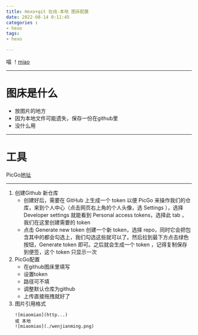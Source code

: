 ```yaml
---
title: Hexo+git 在线-本地 图床配置
date: 2022-08-14 0:11:45
categories : 
- hexo
tags: 
- hexo

---
```

喵
！[miao](./hexo%2Bgit%E5%9F%BA%E7%A1%80%E6%80%BB%E7%BB%93/tuchuang.jpg)

-----------------------------------
# 图床是什么
- 放图片的地方
- 因为本地文件可能遗失，保存一份在github里
- 没什么用
-----------------------------------
# 工具
PicGo[地址](https://github.com/Molunerfinn/PicGo/releases)

------------------------------------
1. 创建Github 新仓库
    - 创建好后，需要在 GitHub 上生成一个 token 以便 PicGo 来操作我们的仓库，来到个人中心（点击网页右上角的个人头像，选 Settings ），选择 Developer settings 就能看到 Personal access tokens，选择此 tab ，我们在这里创建需要的 token
    - 点击 Generate new token 创建一个新 token，选择 repo，同时它会把包含其中的都会勾选上，我们勾选这些就可以了。然后拉到最下方点击绿色按钮，Generate token 即可。之后就会生成一个 token ，记得复制保存到便签，这个 token 只显示一次
2. PicGo配置
    - 在github图床里填写
    - 设置token
    - 路径可不填
    - 调整默认仓库为github
    - 上传直接拖拽就好了
3. 图片引用格式
    ```
    ![miaomiao](http...)
    或 本地
    ![miaomiao](./wenjianming.png)
    ```